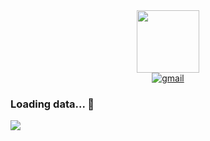 <div id="header" align="center">
  <img src="https://media.giphy.com/media/Y9Fl2K4IlsRQdlo8EH/giphy.gif" width="100"/>
  <div id="badges">
    <a href="mailto: ivancostillaml@gmail.com">
      <img src="https://img.shields.io/badge/Contact-white?style=for-the-badge" alt="gmail"/>
    </a>
  </div>
</div>

### Loading data... 🌙
 ![](https://komarev.com/ghpvc/?username=LinC3e&color=blueviolet)

